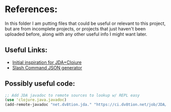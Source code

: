 # References:
In this folder I am putting files that could be useful or relevant to this project, but are from incomplete projects, or projects that just haven't been uploaded before, along with any other useful info I might want later.

## Useful Links:
- [Initial inspiration for JDA+Clojure](https://gist.github.com/armstnp/2ed2ba918befa41aba887151aef81db0)
- [Slash Command JSON generator](https://rauf.wtf/slash/)

## Possibly useful code:
```clj
;; Add JDA javadoc to remote sources to lookup w/ REPL easy
(use 'clojure.java.javadoc)
(add-remote-javadoc "net.dv8tion.jda." "https://ci.dv8tion.net/job/JDA/javadoc/index.html")
```
